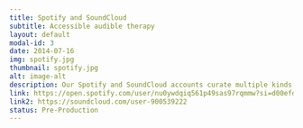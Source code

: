 ```yaml
---
title: Spotify and SoundCloud
subtitle: Accessible audible therapy
layout: default
modal-id: 3
date: 2014-07-16
img: spotify.jpg
thumbnail: spotify.jpg
alt: image-alt
description: Our Spotify and SoundCloud accounts curate multiple kinds of free, easily accessible audible therapy.
link: https://open.spotify.com/user/nu0ywdqiq561p49sas97rqmmw?si=d00efd0969c949f5 
link2: https://soundcloud.com/user-900539222 
status: Pre-Production
---
```


